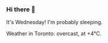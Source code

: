 ### Hi there :wave:

It's Wednesday! I'm probably sleeping.

Weather in Toronto: overcast, at +4°C.
